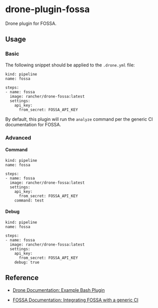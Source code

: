 # drone-plugin-fossa

Drone plugin for FOSSA.

## Usage

### Basic

The following snippet should be applied to the `.drone.yml` file:

```
kind: pipeline
name: fossa

steps:
- name: fossa  
  image: rancher/drone-fossa:latest
  settings:
    api_key:
      from_secret: FOSSA_API_KEY
```

By default, this plugin will run the `analyze` command per the generic CI documentation for FOSSA.

### Advanced

#### Command

```
kind: pipeline
name: fossa

steps:
- name: fossa  
  image: rancher/drone-fossa:latest
  settings:
    api_key:
      from_secret: FOSSA_API_KEY
    command: test
```

#### Debug

```
kind: pipeline
name: fossa

steps:
- name: fossa  
  image: rancher/drone-fossa:latest
  settings:
    api_key:
      from_secret: FOSSA_API_KEY
    debug: true
```

## Reference

- [Drone Documentation: Example Bash Plugin](https://docs.drone.io/plugins/tutorials/bash)

- [FOSSA Documentation: Integrating FOSSA with a generic CI](https://docs.fossa.com/docs/generic-ci)

